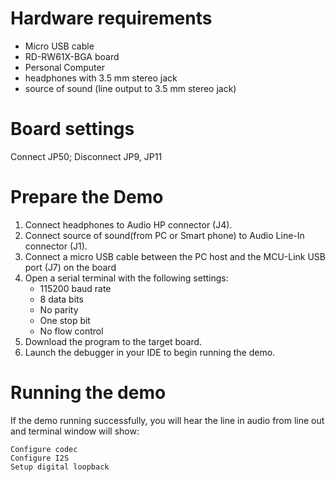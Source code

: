 Hardware requirements
=====================
- Micro USB cable
- RD-RW61X-BGA board
- Personal Computer
- headphones with 3.5 mm stereo jack
- source of sound (line output to 3.5 mm stereo jack)


Board settings
============
Connect JP50; Disconnect JP9, JP11

Prepare the Demo
===============
1.  Connect headphones to Audio HP connector (J4).
2.  Connect source of sound(from PC or Smart phone) to Audio Line-In connector (J1).
3.  Connect a micro USB cable between the PC host and the MCU-Link USB port (J7) on the board
4.  Open a serial terminal with the following settings:
    - 115200 baud rate
    - 8 data bits
    - No parity
    - One stop bit
    - No flow control
5.  Download the program to the target board.
6.  Launch the debugger in your IDE to begin running the demo.

Running the demo
================
If the demo running successfully, you will hear the line in audio from line out and terminal window will show:
~~~~~~~~~~~~~~~~~~~~~~~~~~~~~~~~~~~
Configure codec
Configure I2S
Setup digital loopback
~~~~~~~~~~~~~~~~~~~~~~~~~~~~~~~~~~~

